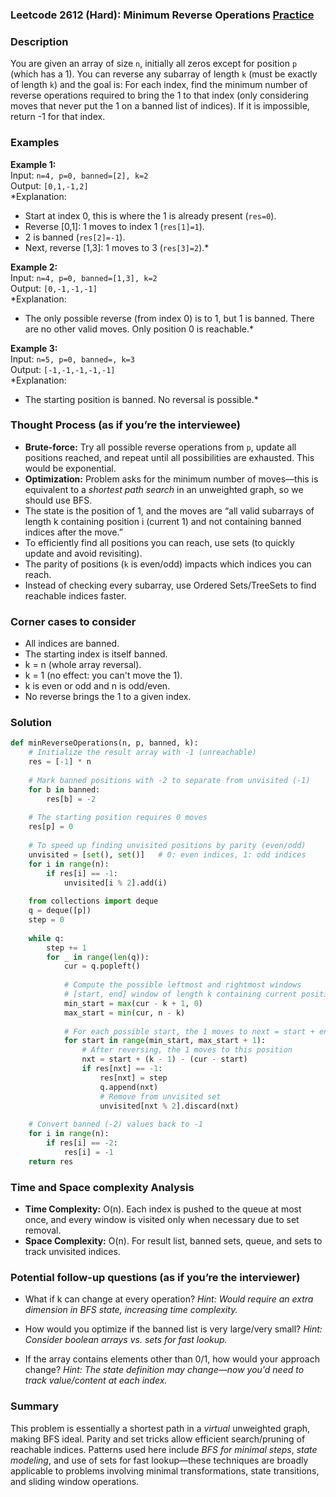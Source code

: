 ### Leetcode 2612 (Hard): Minimum Reverse Operations [Practice](https://leetcode.com/problems/minimum-reverse-operations)

### Description  
You are given an array of size `n`, initially all zeros except for position `p` (which has a 1). You can reverse any subarray of length `k` (must be exactly of length `k`) and the goal is: For each index, find the minimum number of reverse operations required to bring the 1 to that index (only considering moves that never put the 1 on a banned list of indices). If it is impossible, return -1 for that index.

### Examples  

**Example 1:**  
Input: `n=4, p=0, banned=[2], k=2`  
Output: `[0,1,-1,2]`  
*Explanation:  
- Start at index 0, this is where the 1 is already present (`res=0`).  
- Reverse [0,1]: 1 moves to index 1 (`res[1]=1`).  
- 2 is banned (`res[2]=-1`).
- Next, reverse [1,3]: 1 moves to 3 (`res[3]=2`).*

**Example 2:**  
Input: `n=4, p=0, banned=[1,3], k=2`  
Output: `[0,-1,-1,-1]`  
*Explanation:  
- The only possible reverse (from index 0) is to 1, but 1 is banned. There are no other valid moves. Only position 0 is reachable.*

**Example 3:**  
Input: `n=5, p=0, banned=, k=3`  
Output: `[-1,-1,-1,-1,-1]`  
*Explanation:  
- The starting position is banned. No reversal is possible.*

### Thought Process (as if you’re the interviewee)  
- **Brute-force:** Try all possible reverse operations from `p`, update all positions reached, and repeat until all possibilities are exhausted. This would be exponential.
- **Optimization:** Problem asks for the minimum number of moves—this is equivalent to a *shortest path search* in an unweighted graph, so we should use BFS.
- The state is the position of 1, and the moves are “all valid subarrays of length k containing position i (current 1) and not containing banned indices after the move.”
- To efficiently find all positions you can reach, use sets (to quickly update and avoid revisiting).
- The parity of positions (`k` is even/odd) impacts which indices you can reach.
- Instead of checking every subarray, use Ordered Sets/TreeSets to find reachable indices faster.

### Corner cases to consider  
- All indices are banned.
- The starting index is itself banned.
- k = n (whole array reversal).
- k = 1 (no effect: you can't move the 1).
- k is even or odd and n is odd/even.
- No reverse brings the 1 to a given index.

### Solution

```python
def minReverseOperations(n, p, banned, k):
    # Initialize the result array with -1 (unreachable)
    res = [-1] * n
    
    # Mark banned positions with -2 to separate from unvisited (-1)
    for b in banned:
        res[b] = -2
    
    # The starting position requires 0 moves
    res[p] = 0
    
    # To speed up finding unvisited positions by parity (even/odd)
    unvisited = [set(), set()]   # 0: even indices, 1: odd indices
    for i in range(n):
        if res[i] == -1:
            unvisited[i % 2].add(i)
    
    from collections import deque
    q = deque([p])
    step = 0
    
    while q:
        step += 1
        for _ in range(len(q)):
            cur = q.popleft()
            
            # Compute the possible leftmost and rightmost windows
            # [start, end] window of length k containing current position
            min_start = max(cur - k + 1, 0)
            max_start = min(cur, n - k)
            
            # For each possible start, the 1 moves to next = start + end - cur
            for start in range(min_start, max_start + 1):
                # After reversing, the 1 moves to this position
                nxt = start + (k - 1) - (cur - start)
                if res[nxt] == -1:
                    res[nxt] = step
                    q.append(nxt)
                    # Remove from unvisited set
                    unvisited[nxt % 2].discard(nxt)
    
    # Convert banned (-2) values back to -1
    for i in range(n):
        if res[i] == -2:
            res[i] = -1
    return res
```

### Time and Space complexity Analysis  

- **Time Complexity:** O(n). Each index is pushed to the queue at most once, and every window is visited only when necessary due to set removal.
- **Space Complexity:** O(n). For result list, banned sets, queue, and sets to track unvisited indices.

### Potential follow-up questions (as if you’re the interviewer)  

- What if k can change at every operation?
  *Hint: Would require an extra dimension in BFS state, increasing time complexity.*

- How would you optimize if the banned list is very large/very small?
  *Hint: Consider boolean arrays vs. sets for fast lookup.*

- If the array contains elements other than 0/1, how would your approach change?
  *Hint: The state definition may change—now you'd need to track value/content at each index.*

### Summary
This problem is essentially a shortest path in a *virtual* unweighted graph, making BFS ideal. Parity and set tricks allow efficient search/pruning of reachable indices. Patterns used here include *BFS for minimal steps*, *state modeling*, and use of sets for fast lookup—these techniques are broadly applicable to problems involving minimal transformations, state transitions, and sliding window operations.